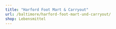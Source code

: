 ```yaml
---
title: "Harford Foot Mart & Carryout"
url: /baltimore/harford-foot-mart-und-carryout/
shop: Lebensmittel
---
```

